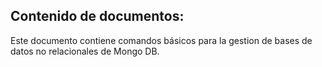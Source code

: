 ## Contenido de documentos:
Este documento contiene comandos básicos para la gestion de bases de datos no relacionales de Mongo DB.
